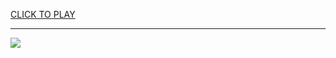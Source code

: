
<a href="https://premium76.site?title=unblocked_games_66_github_io&ref=13M">CLICK TO PLAY</a></h3>
<hr>

<a href="https://premium76.site?title=unblocked_games_66_github_io&ref=13M"><img src="https://clearcache.store/games.png"></a>


